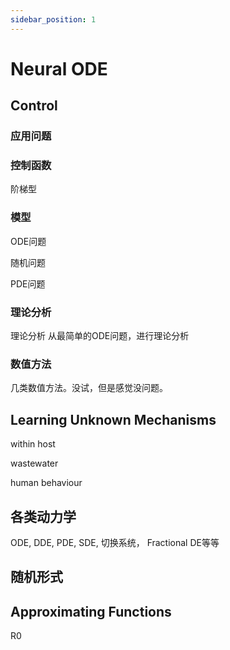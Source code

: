 ```yaml
---
sidebar_position: 1
---
```


# Neural ODE

## Control
### 应用问题

### 控制函数
阶梯型
### 模型
ODE问题

随机问题

PDE问题

### 理论分析 
理论分析
从最简单的ODE问题，进行理论分析
### 数值方法
几类数值方法。没试，但是感觉没问题。

## Learning Unknown Mechanisms

within host

wastewater

human behaviour
## 各类动力学
ODE, DDE, PDE, SDE, 切换系统， Fractional DE等等


## 随机形式

## Approximating Functions
R0